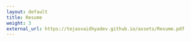 ```yaml
---
layout: default
title: Resume
weight: 3
external_url: https://tejasvaidhyadev.github.io/assets/Resume.pdf
---
```


